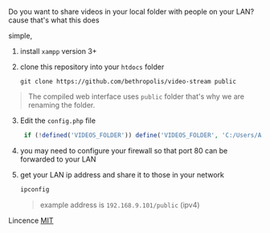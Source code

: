 Do you want to share videos in your local folder with people on your LAN?
cause that's what this does

simple,

1. install `xampp` version 3+

2. clone this repository into your `htdocs` folder
   ```
   git clone https://github.com/bethropolis/video-stream public
   ```
  > The compiled web interface uses `public` folder that's why we are renaming the folder.

3. Edit the `config.php` file
   
    ```php
     if (!defined('VIDEOS_FOLDER')) define('VIDEOS_FOLDER', 'C:/Users/Administrator/Videos/');
    ```


4. you may need to configure your firewall so that port 80 can be forwarded to your LAN



5. get your LAN ip address and share it to those in your network
   ```bash
   ipconfig
   ```

    > example address is `192.168.9.101/public` (ipv4)



Lincence [MIT](LICENSE)